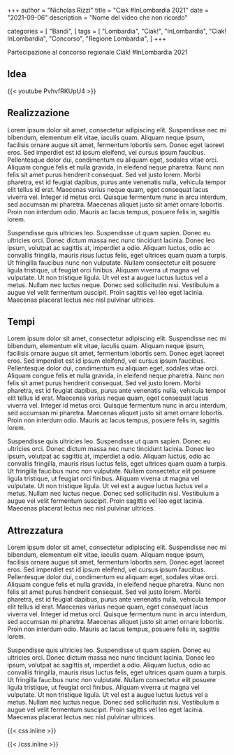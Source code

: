 +++
author = "Nicholas Rizzi"
title = "Ciak #InLombardia 2021"
date = "2021-09-06"
description = "Nome del video che non ricordo"

categories = [
    "Bandi",
]
tags = [
    "Lombardia",
    "Ciak!",
    "InLombardia",
    "Ciak! InLombardia",
    "Concorso",
    "Regione Lombardia",
]
+++

Partecipazione al concorso regionale Ciak! #InLombardia 2021

## Idea

{{< youtube PvhvfRKUpU4 >}}

## Realizzazione

Lorem ipsum dolor sit amet, consectetur adipiscing elit. Suspendisse nec mi bibendum, elementum elit vitae, iaculis quam. Aliquam neque ipsum, facilisis ornare augue sit amet, fermentum lobortis sem. Donec eget laoreet eros. Sed imperdiet est id ipsum eleifend, vel cursus ipsum faucibus. Pellentesque dolor dui, condimentum eu aliquam eget, sodales vitae orci. Aliquam congue felis et nulla gravida, in eleifend neque pharetra. Nunc non felis sit amet purus hendrerit consequat. Sed vel justo lorem. Morbi pharetra, est id feugiat dapibus, purus ante venenatis nulla, vehicula tempor elit tellus id erat. Maecenas varius neque quam, eget consequat lacus viverra vel. Integer id metus orci. Quisque fermentum nunc in arcu interdum, sed accumsan mi pharetra. Maecenas aliquet justo sit amet ornare lobortis. Proin non interdum odio. Mauris ac lacus tempus, posuere felis in, sagittis lorem.

Suspendisse quis ultricies leo. Suspendisse ut quam sapien. Donec eu ultricies orci. Donec dictum massa nec nunc tincidunt lacinia. Donec leo ipsum, volutpat ac sagittis at, imperdiet a odio. Aliquam luctus, odio ac convallis fringilla, mauris risus luctus felis, eget ultrices quam quam a turpis. Ut fringilla faucibus nunc non vulputate. Nullam consectetur elit posuere ligula tristique, ut feugiat orci finibus. Aliquam viverra ut magna vel vulputate. Ut non tristique ligula. Ut vel est a augue luctus luctus vel a metus. Nullam nec luctus neque. Donec sed sollicitudin nisi. Vestibulum a augue vel velit fermentum suscipit. Proin sagittis vel leo eget lacinia. Maecenas placerat lectus nec nisl pulvinar ultrices.

## Tempi

Lorem ipsum dolor sit amet, consectetur adipiscing elit. Suspendisse nec mi bibendum, elementum elit vitae, iaculis quam. Aliquam neque ipsum, facilisis ornare augue sit amet, fermentum lobortis sem. Donec eget laoreet eros. Sed imperdiet est id ipsum eleifend, vel cursus ipsum faucibus. Pellentesque dolor dui, condimentum eu aliquam eget, sodales vitae orci. Aliquam congue felis et nulla gravida, in eleifend neque pharetra. Nunc non felis sit amet purus hendrerit consequat. Sed vel justo lorem. Morbi pharetra, est id feugiat dapibus, purus ante venenatis nulla, vehicula tempor elit tellus id erat. Maecenas varius neque quam, eget consequat lacus viverra vel. Integer id metus orci. Quisque fermentum nunc in arcu interdum, sed accumsan mi pharetra. Maecenas aliquet justo sit amet ornare lobortis. Proin non interdum odio. Mauris ac lacus tempus, posuere felis in, sagittis lorem.

Suspendisse quis ultricies leo. Suspendisse ut quam sapien. Donec eu ultricies orci. Donec dictum massa nec nunc tincidunt lacinia. Donec leo ipsum, volutpat ac sagittis at, imperdiet a odio. Aliquam luctus, odio ac convallis fringilla, mauris risus luctus felis, eget ultrices quam quam a turpis. Ut fringilla faucibus nunc non vulputate. Nullam consectetur elit posuere ligula tristique, ut feugiat orci finibus. Aliquam viverra ut magna vel vulputate. Ut non tristique ligula. Ut vel est a augue luctus luctus vel a metus. Nullam nec luctus neque. Donec sed sollicitudin nisi. Vestibulum a augue vel velit fermentum suscipit. Proin sagittis vel leo eget lacinia. Maecenas placerat lectus nec nisl pulvinar ultrices.

## Attrezzatura

Lorem ipsum dolor sit amet, consectetur adipiscing elit. Suspendisse nec mi bibendum, elementum elit vitae, iaculis quam. Aliquam neque ipsum, facilisis ornare augue sit amet, fermentum lobortis sem. Donec eget laoreet eros. Sed imperdiet est id ipsum eleifend, vel cursus ipsum faucibus. Pellentesque dolor dui, condimentum eu aliquam eget, sodales vitae orci. Aliquam congue felis et nulla gravida, in eleifend neque pharetra. Nunc non felis sit amet purus hendrerit consequat. Sed vel justo lorem. Morbi pharetra, est id feugiat dapibus, purus ante venenatis nulla, vehicula tempor elit tellus id erat. Maecenas varius neque quam, eget consequat lacus viverra vel. Integer id metus orci. Quisque fermentum nunc in arcu interdum, sed accumsan mi pharetra. Maecenas aliquet justo sit amet ornare lobortis. Proin non interdum odio. Mauris ac lacus tempus, posuere felis in, sagittis lorem.

Suspendisse quis ultricies leo. Suspendisse ut quam sapien. Donec eu ultricies orci. Donec dictum massa nec nunc tincidunt lacinia. Donec leo ipsum, volutpat ac sagittis at, imperdiet a odio. Aliquam luctus, odio ac convallis fringilla, mauris risus luctus felis, eget ultrices quam quam a turpis. Ut fringilla faucibus nunc non vulputate. Nullam consectetur elit posuere ligula tristique, ut feugiat orci finibus. Aliquam viverra ut magna vel vulputate. Ut non tristique ligula. Ut vel est a augue luctus luctus vel a metus. Nullam nec luctus neque. Donec sed sollicitudin nisi. Vestibulum a augue vel velit fermentum suscipit. Proin sagittis vel leo eget lacinia. Maecenas placerat lectus nec nisl pulvinar ultrices.

{{< css.inline >}}
<style>
.canon { background: white; width: 100%; height: auto; }
</style>
{{< /css.inline >}}
